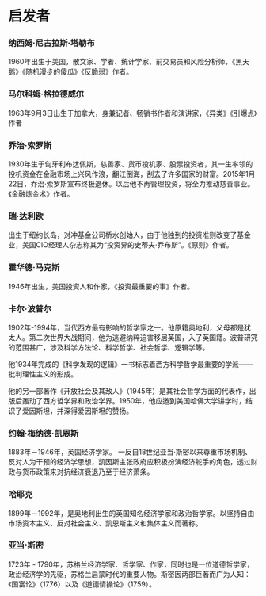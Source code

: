 # 启发者


### 纳西姆·尼古拉斯·塔勒布

1960年出生于美国，散文家、学者、统计学家、前交易员和风险分析师，《黑天鹅》《随机漫步的傻瓜》《反脆弱》作者。

### 马尔科姆·格拉德威尔

1963年9月3日出生于加拿大，身兼记者、畅销书作者和演讲家，《异类》《引爆点》作者


### 乔治·索罗斯

1930年生于匈牙利布达佩斯，慈善家、货币投机家、股票投资者，其一生率领的投机资金在金融市场上兴风作浪，翻江倒海，刮去了许多国家的财富。2015年1月22日，乔治·索罗斯宣布终极退休。以后他不再管理投资，将全力推动慈善事业。《金融炼金术》作者。

###	瑞·达利欧

出生于纽约长岛，对冲基金公司桥水创始人，由于他独到的投资准则改变了基金业，美国CIO经理人杂志称其为“投资界的史蒂夫·乔布斯”。《原则》作者。

### 霍华德·马克斯

1946年出生，美国投资人和作家，《投资最重要的事》作者。

### 卡尔·波普尔

1902年-1994年，当代西方最有影响的哲学家之一。他原籍奥地利，父母都是犹太人。第二次世界大战期间，他为逃避纳粹迫害移居英国，入了英国籍。波普研究的范围甚广，涉及科学方法论、科学哲学、社会哲学、逻辑学等。

他1934年完成的《科学发现的逻辑》一书标志着西方科学哲学最重要的学派――批判理性主义的形成。

他的另一部著作《开放社会及其敌人》（1945年）是其社会哲学方面的代表作，出版后轰动了西方哲学界和政治学界。1950年，他应邀到美国哈佛大学讲学时，结识了爱因斯坦，并深得爱因斯坦的赞扬。
　
### 约翰·梅纳德·凯恩斯

1883年－1946年，英国经济学家。 一反自18世纪亚当·斯密以来尊重市场机制、反对人为干预的经济学思想，凯因斯主张政府应积极扮演经济舵手的角色，透过财政与货币政策来对抗经济衰退乃至于经济萧条。

### 哈耶克

1899年－1992年，是奥地利出生的英国知名经济学家和政治哲学家。以坚持自由市场资本主义、反对社会主义、凯恩斯主义和集体主义而著称。

### 亚当·斯密

1723年 - 1790年，苏格兰经济学家、哲学家、作家，同时也是一位道德哲学家，政治经济学的先驱，苏格兰启蒙时代的重要人物。斯密因两部巨著而广为人知：《国富论》（1776）以及《道德情操论》（1759）。

